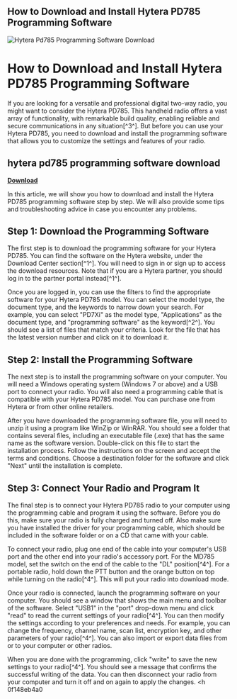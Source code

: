 ## How to Download and Install Hytera PD785 Programming Software

 
![Hytera Pd785 Programming Software Download](https://cdn.shopify.com/s/files/1/0062/0845/4744/products/arccthumbdrive_3868330e-86ff-4b78-8526-c35695e947c8_1200x1200.jpg?v=1681071140)

 
# How to Download and Install Hytera PD785 Programming Software
 
If you are looking for a versatile and professional digital two-way radio, you might want to consider the Hytera PD785. This handheld radio offers a vast array of functionality, with remarkable build quality, enabling reliable and secure communications in any situation[^3^]. But before you can use your Hytera PD785, you need to download and install the programming software that allows you to customize the settings and features of your radio.
 
## hytera pd785 programming software download


[**Download**](https://www.google.com/url?q=https%3A%2F%2Ffancli.com%2F2tKgpE&sa=D&sntz=1&usg=AOvVaw2vdeG51oEjlrckQPGKmNCw)

 
In this article, we will show you how to download and install the Hytera PD785 programming software step by step. We will also provide some tips and troubleshooting advice in case you encounter any problems.
 
## Step 1: Download the Programming Software
 
The first step is to download the programming software for your Hytera PD785. You can find the software on the Hytera website, under the Download Center section[^1^]. You will need to sign in or sign up to access the download resources. Note that if you are a Hytera partner, you should log in to the partner portal instead[^1^].
 
Once you are logged in, you can use the filters to find the appropriate software for your Hytera PD785 model. You can select the model type, the document type, and the keywords to narrow down your search. For example, you can select "PD7Xi" as the model type, "Applications" as the document type, and "programming software" as the keyword[^2^]. You should see a list of files that match your criteria. Look for the file that has the latest version number and click on it to download it.
 
## Step 2: Install the Programming Software
 
The next step is to install the programming software on your computer. You will need a Windows operating system (Windows 7 or above) and a USB port to connect your radio. You will also need a programming cable that is compatible with your Hytera PD785 model. You can purchase one from Hytera or from other online retailers.
 
After you have downloaded the programming software file, you will need to unzip it using a program like WinZip or WinRAR. You should see a folder that contains several files, including an executable file (.exe) that has the same name as the software version. Double-click on this file to start the installation process. Follow the instructions on the screen and accept the terms and conditions. Choose a destination folder for the software and click "Next" until the installation is complete.
 
## Step 3: Connect Your Radio and Program It
 
The final step is to connect your Hytera PD785 radio to your computer using the programming cable and program it using the software. Before you do this, make sure your radio is fully charged and turned off. Also make sure you have installed the driver for your programming cable, which should be included in the software folder or on a CD that came with your cable.
 
To connect your radio, plug one end of the cable into your computer's USB port and the other end into your radio's accessory port. For the MD785 model, set the switch on the end of the cable to the "DL" position[^4^]. For a portable radio, hold down the PTT button and the orange button on top while turning on the radio[^4^]. This will put your radio into download mode.
 
Once your radio is connected, launch the programming software on your computer. You should see a window that shows the main menu and toolbar of the software. Select "USB1" in the "port" drop-down menu and click "read" to read the current settings of your radio[^4^]. You can then modify the settings according to your preferences and needs. For example, you can change the frequency, channel name, scan list, encryption key, and other parameters of your radio[^4^]. You can also import or export data files from or to your computer or other radios.
 
When you are done with the programming, click "write" to save the new settings to your radio[^4^]. You should see a message that confirms the successful writing of the data. You can then disconnect your radio from your computer and turn it off and on again to apply the changes.
 <h 0f148eb4a0
